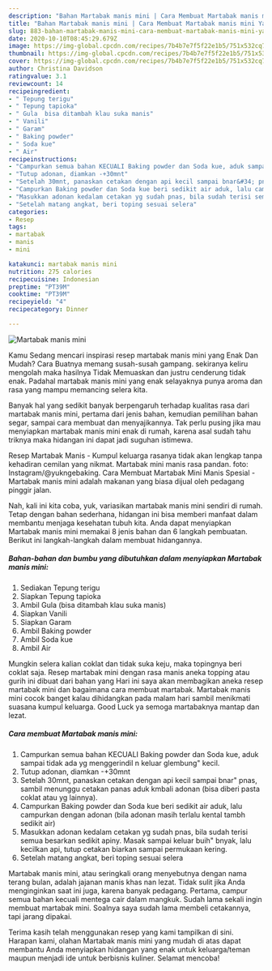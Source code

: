 ```yaml
---
description: "Bahan Martabak manis mini | Cara Membuat Martabak manis mini Yang Sempurna"
title: "Bahan Martabak manis mini | Cara Membuat Martabak manis mini Yang Sempurna"
slug: 883-bahan-martabak-manis-mini-cara-membuat-martabak-manis-mini-yang-sempurna
date: 2020-10-10T08:45:29.679Z
image: https://img-global.cpcdn.com/recipes/7b4b7e7f5f22e1b5/751x532cq70/martabak-manis-mini-foto-resep-utama.jpg
thumbnail: https://img-global.cpcdn.com/recipes/7b4b7e7f5f22e1b5/751x532cq70/martabak-manis-mini-foto-resep-utama.jpg
cover: https://img-global.cpcdn.com/recipes/7b4b7e7f5f22e1b5/751x532cq70/martabak-manis-mini-foto-resep-utama.jpg
author: Christina Davidson
ratingvalue: 3.1
reviewcount: 14
recipeingredient:
- " Tepung terigu"
- " Tepung tapioka"
- " Gula  bisa ditambah klau suka manis"
- " Vanili"
- " Garam"
- " Baking powder"
- " Soda kue"
- " Air"
recipeinstructions:
- "Campurkan semua bahan KECUALI Baking powder dan Soda kue, aduk sampai tidak ada yg menggerindil n keluar glembung&#34; kecil."
- "Tutup adonan, diamkan -+30mnt"
- "Setelah 30mnt, panaskan cetakan dengan api kecil sampai bnar&#34; pnas, sambil menunggu cetakan panas aduk kmbali adonan (bisa diberi pasta coklat atau yg lainnya)."
- "Campurkan Baking powder dan Soda kue beri sedikit air aduk, lalu campurkan dengan adonan (bila adonan masih terlalu kental tambh sedikit air)"
- "Masukkan adonan kedalam cetakan yg sudah pnas, bila sudah terisi semua besarkan sedikit apiny. Masak sampai keluar buih&#34; bnyak, lalu kecilkan api, tutup cetakan biarkan sampai permukaan kering."
- "Setelah matang angkat, beri toping sesuai selera"
categories:
- Resep
tags:
- martabak
- manis
- mini

katakunci: martabak manis mini 
nutrition: 275 calories
recipecuisine: Indonesian
preptime: "PT39M"
cooktime: "PT39M"
recipeyield: "4"
recipecategory: Dinner

---
```



![Martabak manis mini](https://img-global.cpcdn.com/recipes/7b4b7e7f5f22e1b5/751x532cq70/martabak-manis-mini-foto-resep-utama.jpg)

Kamu Sedang mencari inspirasi resep martabak manis mini yang Enak Dan Mudah? Cara Buatnya memang susah-susah gampang. sekiranya keliru mengolah maka hasilnya Tidak Memuaskan dan justru cenderung tidak enak. Padahal martabak manis mini yang enak selayaknya punya aroma dan rasa yang mampu memancing selera kita.

Banyak hal yang sedikit banyak berpengaruh terhadap kualitas rasa dari martabak manis mini, pertama dari jenis bahan, kemudian pemilihan bahan segar, sampai cara membuat dan menyajikannya. Tak perlu pusing jika mau menyiapkan martabak manis mini enak di rumah, karena asal sudah tahu triknya maka hidangan ini dapat jadi suguhan istimewa.

Resep Martabak Manis - Kumpul keluarga rasanya tidak akan lengkap tanpa kehadiran cemilan yang nikmat. Martabak mini manis rasa pandan. foto: Instagram/@yukngebaking. Cara Membuat Martabak Mini Manis Spesial - Martabak manis mini adalah makanan yang biasa dijual oleh pedagang pinggir jalan.


Nah, kali ini kita coba, yuk, variasikan martabak manis mini sendiri di rumah. Tetap dengan bahan sederhana, hidangan ini bisa memberi manfaat dalam membantu menjaga kesehatan tubuh kita. Anda dapat menyiapkan Martabak manis mini memakai 8 jenis bahan dan 6 langkah pembuatan. Berikut ini langkah-langkah dalam membuat hidangannya.

<!--inarticleads1-->

##### Bahan-bahan dan bumbu yang dibutuhkan dalam menyiapkan Martabak manis mini:

1. Sediakan  Tepung terigu
1. Siapkan  Tepung tapioka
1. Ambil  Gula  (bisa ditambah klau suka manis)
1. Siapkan  Vanili
1. Siapkan  Garam
1. Ambil  Baking powder
1. Ambil  Soda kue
1. Ambil  Air


Mungkin selera kalian coklat dan tidak suka keju, maka topingnya beri coklat saja. Resep martabak mini dengan rasa manis aneka topping atau gurih ini dibuat dari bahan yang Hari ini saya akan membagikan aneka resep martabak mini dan bagaimana cara membuat martabak. Martabak manis mini cocok banget kalau dihidangkan pada malam hari sambil menikmati suasana kumpul keluarga. Good Luck ya semoga martabaknya mantap dan lezat. 

<!--inarticleads2-->

##### Cara membuat Martabak manis mini:

1. Campurkan semua bahan KECUALI Baking powder dan Soda kue, aduk sampai tidak ada yg menggerindil n keluar glembung&#34; kecil.
1. Tutup adonan, diamkan -+30mnt
1. Setelah 30mnt, panaskan cetakan dengan api kecil sampai bnar&#34; pnas, sambil menunggu cetakan panas aduk kmbali adonan (bisa diberi pasta coklat atau yg lainnya).
1. Campurkan Baking powder dan Soda kue beri sedikit air aduk, lalu campurkan dengan adonan (bila adonan masih terlalu kental tambh sedikit air)
1. Masukkan adonan kedalam cetakan yg sudah pnas, bila sudah terisi semua besarkan sedikit apiny. Masak sampai keluar buih&#34; bnyak, lalu kecilkan api, tutup cetakan biarkan sampai permukaan kering.
1. Setelah matang angkat, beri toping sesuai selera


Martabak manis mini, atau seringkali orang menyebutnya dengan nama terang bulan, adalah jajanan manis khas nan lezat. Tidak sulit jika Anda menginginkan saat ini juga, karena banyak pedagang. Pertama, campur semua bahan kecuali mentega cair dalam mangkuk. Sudah lama sekali ingin membuat martabak mini. Soalnya saya sudah lama membeli cetakannya, tapi jarang dipakai. 

Terima kasih telah menggunakan resep yang kami tampilkan di sini. Harapan kami, olahan Martabak manis mini yang mudah di atas dapat membantu Anda menyiapkan hidangan yang enak untuk keluarga/teman maupun menjadi ide untuk berbisnis kuliner. Selamat mencoba!
